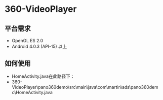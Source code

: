 # 360-VideoPlayer

## 平台需求
* OpenGL ES 2.0 
* Android 4.0.3 (API-15) 以上

## 如何使用
* HomeActivity.java在此路径下：
* 360-VideoPlayer\pano360demo\src\main\java\com\martin\ads\pano360demo\HomeActivity.java
